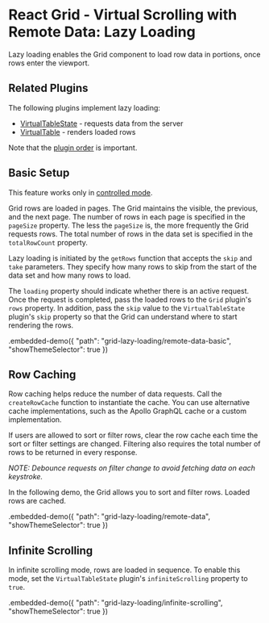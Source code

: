 # React Grid - Virtual Scrolling with Remote Data: Lazy Loading

Lazy loading enables the Grid component to load row data in portions, once rows enter the viewport.

## Related Plugins

The following plugins implement lazy loading:

- [VirtualTableState](../reference/virtual-table-state.md) - requests data from the server
- [VirtualTable](../reference/virtual-table.md) - renders loaded rows

Note that the [plugin order](./plugin-overview.md#plugin-order) is important.

## Basic Setup

This feature works only in [controlled mode](controlled-and-uncontrolled-modes.md).

Grid rows are loaded in pages. The Grid maintains the visible, the previous, and the next page. The number of rows in each page is specified in the `pageSize` property. The less the `pageSize` is, the more frequently the Grid requests rows. The total number of rows in the data set is specified in the `totalRowCount` property.

Lazy loading is initiated by the `getRows` function that accepts the `skip` and `take` parameters. They specify how many rows to skip from the start of the data set and how many rows to load.

The `loading` property should indicate whether there is an active request. Once the request is completed, pass the loaded rows to the `Grid` plugin's `rows` property. In addition, pass the `skip` value to the `VirtualTableState` plugin's `skip` property so that the Grid can understand where to start rendering the rows.

.embedded-demo({ "path": "grid-lazy-loading/remote-data-basic", "showThemeSelector": true })

## Row Caching

Row caching helps reduce the number of data requests. Call the `createRowCache` function to instantiate the cache. You can use alternative cache implementations, such as the Apollo GraphQL cache or a custom implementation.


If users are allowed to sort or filter rows, clear the row cache each time the sort or filter settings are changed. Filtering also requires the total number of rows to be returned in every response.

*NOTE: Debounce requests on filter change to avoid fetching data on each keystroke.*

In the following demo, the Grid allows you to sort and filter rows. Loaded rows are cached.

.embedded-demo({ "path": "grid-lazy-loading/remote-data", "showThemeSelector": true })

## Infinite Scrolling

In infinite scrolling mode, rows are loaded in sequence. To enable this mode, set the `VirtualTableState` plugin's `infiniteScrolling` property to `true`.

.embedded-demo({ "path": "grid-lazy-loading/infinite-scrolling", "showThemeSelector": true })
